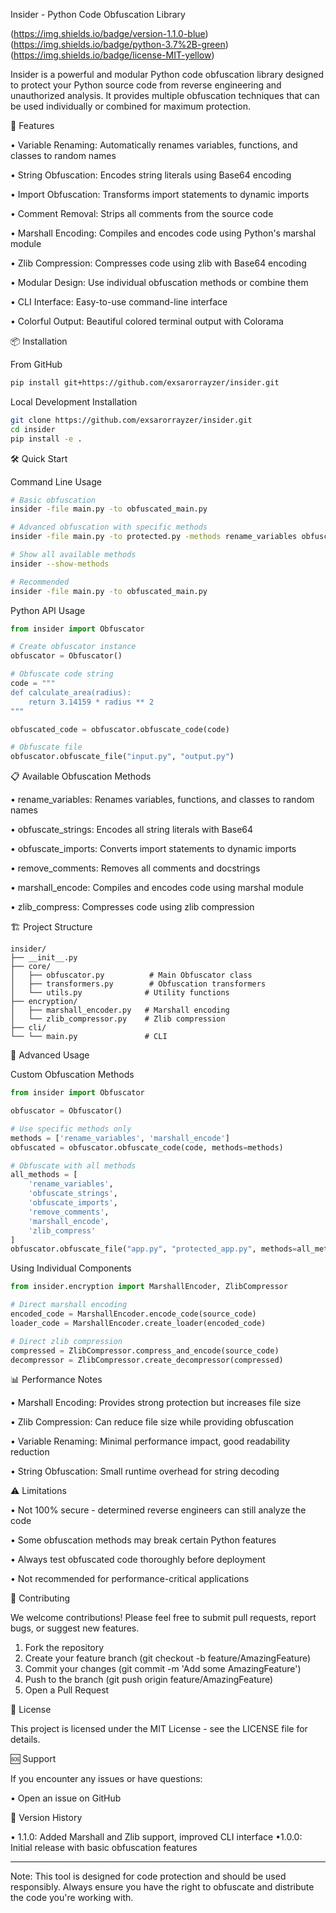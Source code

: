 Insider - Python Code Obfuscation Library

(https://img.shields.io/badge/version-1.1.0-blue)
(https://img.shields.io/badge/python-3.7%2B-green)
(https://img.shields.io/badge/license-MIT-yellow)

Insider is a powerful and modular Python code obfuscation library designed to protect your Python source code from reverse engineering and unauthorized analysis. It provides multiple obfuscation techniques that can be used individually or combined for maximum protection.

🚀 Features

• Variable Renaming: Automatically renames variables, functions, and classes to random names

• String Obfuscation: Encodes string literals using Base64 encoding

• Import Obfuscation: Transforms import statements to dynamic imports

• Comment Removal: Strips all comments from the source code

• Marshall Encoding: Compiles and encodes code using Python's marshal module

• Zlib Compression: Compresses code using zlib with Base64 encoding

• Modular Design: Use individual obfuscation methods or combine them

• CLI Interface: Easy-to-use command-line interface

• Colorful Output: Beautiful colored terminal output with Colorama

📦 Installation

From GitHub

```bash
pip install git+https://github.com/exsarorrayzer/insider.git
```

Local Development Installation

```bash
git clone https://github.com/exsarorrayzer/insider.git
cd insider
pip install -e .
```

🛠 Quick Start

Command Line Usage

```bash
# Basic obfuscation
insider -file main.py -to obfuscated_main.py

# Advanced obfuscation with specific methods
insider -file main.py -to protected.py -methods rename_variables obfuscate_strings marshall_encode

# Show all available methods
insider --show-methods

# Recommended
insider -file main.py -to obfuscated_main.py
```

Python API Usage

```python
from insider import Obfuscator

# Create obfuscator instance
obfuscator = Obfuscator()

# Obfuscate code string
code = """
def calculate_area(radius):
    return 3.14159 * radius ** 2
"""

obfuscated_code = obfuscator.obfuscate_code(code)

# Obfuscate file
obfuscator.obfuscate_file("input.py", "output.py")
```

📋 Available Obfuscation Methods

• rename_variables: Renames variables, functions, and classes to random names

• obfuscate_strings: Encodes all string literals with Base64

• obfuscate_imports: Converts import statements to dynamic imports

• remove_comments: Removes all comments and docstrings

• marshall_encode: Compiles and encodes code using marshal module

• zlib_compress: Compresses code using zlib compression

🏗 Project Structure

```
insider/
├── __init__.py
├── core/
│   ├── obfuscator.py          # Main Obfuscator class
│   ├── transformers.py        # Obfuscation transformers
│   └── utils.py              # Utility functions
├── encryption/
│   ├── marshall_encoder.py   # Marshall encoding
│   └── zlib_compressor.py    # Zlib compression
├── cli/
└── └── main.py               # CLI 
```

🔧 Advanced Usage

Custom Obfuscation Methods

```python
from insider import Obfuscator

obfuscator = Obfuscator()

# Use specific methods only
methods = ['rename_variables', 'marshall_encode']
obfuscated = obfuscator.obfuscate_code(code, methods=methods)

# Obfuscate with all methods
all_methods = [
    'rename_variables',
    'obfuscate_strings', 
    'obfuscate_imports',
    'remove_comments',
    'marshall_encode',
    'zlib_compress'
]
obfuscator.obfuscate_file("app.py", "protected_app.py", methods=all_methods)
```

Using Individual Components

```python
from insider.encryption import MarshallEncoder, ZlibCompressor

# Direct marshall encoding
encoded_code = MarshallEncoder.encode_code(source_code)
loader_code = MarshallEncoder.create_loader(encoded_code)

# Direct zlib compression
compressed = ZlibCompressor.compress_and_encode(source_code)
decompressor = ZlibCompressor.create_decompressor(compressed)
```

📊 Performance Notes

• Marshall Encoding: Provides strong protection but increases file size

• Zlib Compression: Can reduce file size while providing obfuscation

• Variable Renaming: Minimal performance impact, good readability reduction

• String Obfuscation: Small runtime overhead for string decoding

⚠️ Limitations

• Not 100% secure - determined reverse engineers can still analyze the code

• Some obfuscation methods may break certain Python features

• Always test obfuscated code thoroughly before deployment

• Not recommended for performance-critical applications

🤝 Contributing

We welcome contributions! Please feel free to submit pull requests, report bugs, or suggest new features.

1. Fork the repository
2. Create your feature branch (git checkout -b feature/AmazingFeature)
3. Commit your changes (git commit -m 'Add some AmazingFeature')
4. Push to the branch (git push origin feature/AmazingFeature)
5. Open a Pull Request

📄 License

This project is licensed under the MIT License - see the LICENSE file for details.

🆘 Support

If you encounter any issues or have questions:

• Open an issue on GitHub

🔄 Version History

• 1.1.0: Added Marshall and Zlib support, improved CLI interface
•1.0.0: Initial release with basic obfuscation features

---

Note: This tool is designed for code protection and should be used responsibly. Always ensure you have the right to obfuscate and distribute the code you're working with.